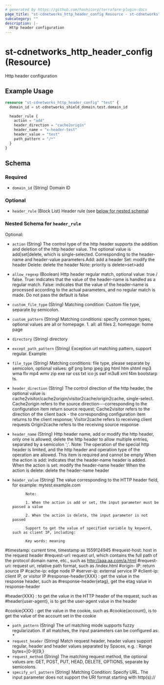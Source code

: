 ```yaml
---
# generated by https://github.com/hashicorp/terraform-plugin-docs
page_title: "st-cdnetworks_http_header_config Resource - st-cdnetworks"
subcategory: ""
description: |-
  Http header configuration
---
```


# st-cdnetworks_http_header_config (Resource)

Http header configuration

## Example Usage

```terraform
resource "st-cdnetworks_http_header_config" "test" {
  domain_id = st-cdnetworks_shield_domain.test.domain_id
  
  header_rule {
    action = "add"
    header_direction = "cache2origin"
    header_name = "x-header-test"
    header_value = "test"
    path_pattern = "/*"
  }
}
```

<!-- schema generated by tfplugindocs -->
## Schema

### Required

- `domain_id` (String) Domain ID

### Optional

- `header_rule` (Block List) Header rule (see [below for nested schema](#nestedblock--header_rule))

<a id="nestedblock--header_rule"></a>
### Nested Schema for `header_rule`

Optional:

- `action` (String) The control type of the http header supports the addition and deletion of the http header value. The optional value is add|set|delete, which is single-selected. Corresponding to the header-name and header-value parameters
                            Add: add a header
                            Set: modify the header
                            Delete: delete the header
                            Note: priority is delete>set>add
- `allow_regexp` (Boolean) Http header regular match, optional value: true / false.
                            True: indicates that the value of the header-name is handled as a regular match.
                            False: indicates that the value of the header-name is processed according to the actual parameters, and no regular match is made.
                            Do not pass the default is false
- `custom_file_type` (String) Matching condition: Custom file type, separate by semicolon.
- `custom_pattern` (String) Matching conditions: specify common types, optional values are all or homepage. 1. all: all files 2. homepage: home page
- `directory` (String) directory
- `except_path_pattern` (String) Exception url matching pattern, support regular. Example:
- `file_type` (String) Matching conditions: file type, please separate by semicolon, optional values: gif png bmp jpeg jpg html htm shtml mp3 wma flv mp4 wmv zip exe rar css txt ico js swf m3u8 xml f4m bootstarp ts.
- `header_direction` (String) The control direction of the http header, the optional value is cache2visitor/cache2origin/visitor2cache/origin2cache, single-select.
                            Cache2origin refers to the source direction---corresponding to the configuration item return source request;
                            Cache2visitor refers to the direction of the client back - the corresponding configuration item returns to the client response;
                            Visitor2cache refers to receiving client requests
                            Origin2cache refers to the receiving source response
- `header_name` (String) Http header name, add or modify the http header, only one is allowed; delete the http header to allow multiple entries, separated by a semicolon ';'.
                            Note: The operation of the special http header is limited, and the http header and operation type of the operation are allowed.
                            This item is required and cannot be empty
                            When the action is add: indicates that the header-name header is added.
                            When the action is set: modify the header-name header
                            When the action is delete: delete the header-name header
- `header_value` (String) The value corresponding to the HTTP header field, for example: mytest.example.com

            Note:

            1. When the action is add or set, the input parameter must be passed a value

            2. When the action is delete, the input parameter is not passed

            Support to get the value of specified variable by keyword, such as client IP, including:

            Key words: meaning

#timestamp: current time, timestamp as 1559124945
#request-host: host in the request header
#request-url: request url, which contains the full path of the protocol domain name, etc., such as http://aaa.aa.com/a.html
#request-uri: request uri, relative path format, such as /index.html
#origin- IP: return source IP
#cache-ip: edge node IP
#server-ip: external service IP
#client-ip: client IP, or visitor IP
#response-header{XXX} : get the value in the response header, such as #response-header{etag}, get the etag value in response-header

#header{XXX} : to get the value in the HTTP header of the request, such as #header{user-agent}, is to get the user-agent value in the header

#cookie{XXX} : get the value in the cookie, such as #cookie{account}, is to get the value of the account set in the cookie
- `path_pattern` (String) The url matching mode supports fuzzy regularization. If all matches, the input parameters can be configured as: *
- `request_header` (String) Match request header, header values support regular, header and header values separated by Spaces, e.g. : Range bytes=[0-9]{9,}
- `request_method` (String) The matching request method, the optional values are: GET, POST, PUT, HEAD, DELETE, OPTIONS, separate by semicolons.
- `specify_url_pattern` (String) Matching Condition: Specify URL. The input parameter does not support the URI format starting with http(s)://
